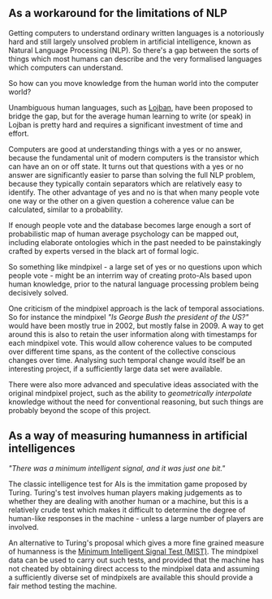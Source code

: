 ## As a workaround for the limitations of NLP ##

Getting computers to understand ordinary written languages is a notoriously hard and still largely unsolved problem in artificial intelligence, known as Natural Language Processing (NLP).  So there's a gap between the sorts of things which most humans can describe and the very formalised languages which computers can understand.

So how can you move knowledge from the human world into the computer world?

Unambiguous human languages, such as [Lojban](http://www.lojban.org), have been proposed to bridge the gap, but for the average human learning to write (or speak) in Lojban is pretty hard and requires a significant investment of time and effort.

Computers are good at understanding things with a yes or no answer, because the fundamental unit of modern computers is the transistor which can have an on or off state.  It turns out that questions with a yes or no answer are significantly easier to parse than solving the full NLP problem, because they typically contain separators which are relatively easy to identify.  The other advantage of yes and no is that when many people vote one way or the other on a given question a coherence value can be calculated, similar to a probability.

If enough people vote and the database becomes large enough a sort of probabilistic map of human average psychology can be mapped out, including elaborate ontologies which in the past needed to be painstakingly crafted by experts versed in the black art of formal logic.

So something like mindpixel - a large set of yes or no questions upon which people vote - might be an interrim way of creating proto-AIs based upon human knowledge, prior to the natural language processing problem being decisively solved.

One criticism of the mindpixel approach is the lack of temporal associations.  So for instance the mindpixel _"Is George Bush the president of the US?"_ would have been mostly true in 2002, but mostly false in 2009.  A way to get around this is also to retain the user information along with timestamps for each mindpixel vote.  This would allow coherence values to be computed over different time spans, as the content of the collective conscious changes over time.  Analysing such temporal change would itself be an interesting project, if a sufficiently large data set were available.

There were also more advanced and speculative ideas associated with the original mindpixel project, such as the ability to _geometrically interpolate_ knowledge without the need for conventional reasoning, but such things are probably beyond the scope of this project.

## As a way of measuring humanness in artificial intelligences ##

_"There was a minimum intelligent signal, and it was just one bit."_

The classic intelligence test for AIs is the immitation game proposed by Turing.  Turing's test involves human players making judgements as to whether they are dealing with another human or a machine, but this is a relatively crude test which makes it difficult to determine the degree of human-like responses in the machine - unless a large number of players are involved.

An alternative to Turing's proposal which gives a more fine grained measure of humanness is the [Minimum Intelligent Signal Test (MIST)](MIST.md).  The mindpixel data can be used to carry out such tests, and provided that the machine has not cheated by obtaining direct access to the mindpixel data and assuming a sufficiently diverse set of mindpixels are available this should provide a fair method testing the machine.